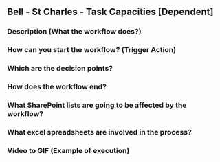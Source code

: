 ## Bell - St Charles - Task Capacities [Dependent]

### Description (What the workflow does?)

### How can you start the workflow? (Trigger Action)

### Which are the decision points?

### How does the workflow end?

### What SharePoint lists are going to be affected by the workflow?

### What excel spreadsheets are involved in the process?

### Video to GIF (Example of execution)